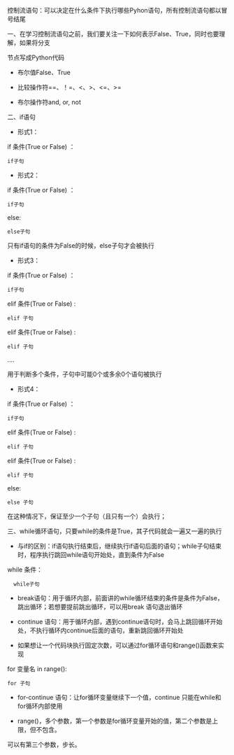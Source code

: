 控制流语句：可以决定在什么条件下执行哪些Pyhon语句，所有控制流语句都以冒号结尾

一、在学习控制流语句之前，我们要关注一下如何表示False、True，同时也要理解，如果将分支

节点写成Python代码

* 布尔值False、True

* 比较操作符==、！=、&lt;、&gt;、&lt;=、&gt;=

* 布尔操作符and, or, not

二、if语句

* 形式1：

if 条件\(True or False\) ：

    if子句

* 形式2：

if 条件\(True or False\) ：

    if子句

else:

```
else子句
```

只有if语句的条件为False的时候，else子句才会被执行

* 形式3：

if 条件\(True or False\) ：

    if子句

elif 条件\(True or False\) :

```
elif 子句
```

elif 条件\(True or False\) :

```
elif 子句
```

....

用于判断多个条件，子句中可能0个或多余0个语句被执行

* 形式4：

if 条件\(True or False\) ：

    if子句

elif 条件\(True or False\) :

```
elif 子句
```

elif 条件\(True or False\) :

```
elif 子句
```

else:

```
else 子句
```

在这种情况下，保证至少一个子句（且只有一个）会执行；

三、while循环语句，只要while的条件是True，其子代码就会一遍又一遍的执行

* 与if的区别：if语句执行结束后，继续执行if语句后面的语句；while子句结束时，程序执行跳回while语句开始处，直到条件为False

while 条件：

```
  while子句
```

* break语句：用于循环内部，前面讲的while循环结束的条件是条件为False，跳出循环；若想要提前跳出循环，可以用break 语句退出循环

* continue 语句：用于循环内部，遇到continue语句时，会马上跳回循环开始处，不执行循环内continue后面的语句，重新跳回循环开始处

* 如果想让一个代码块执行固定次数，可以通过for循环语句和range\(\)函数来实现

for 变量名 in range\(\):

```
for 子句
```

* for-continue 语句：让for循环变量继续下一个值，continue 只能在while和for循环内部使用

* range\(\)，多个参数，第一个参数是for循环变量开始的值，第二个参数是上限，但不包含。

可以有第三个参数，步长。

